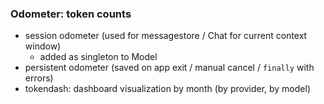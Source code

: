 ### Odometer: token counts
- session odometer (used for messagestore / Chat for current context window)
    - added as singleton to Model
- persistent odometer (saved on app exit / manual cancel / `finally` with errors)
- tokendash: dashboard visualization by month (by provider, by model)
